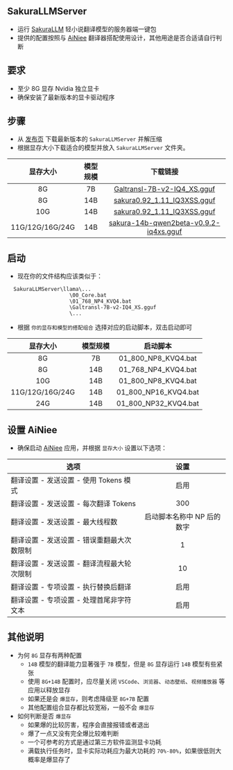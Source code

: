 ## SakuraLLMServer
- 运行 [SakuraLLM](https://github.com/SakuraLLM/SakuraLLM) 轻小说翻译模型的服务器端一键包
- 提供的配置按照与 [AiNiee](https://github.com/NEKOparapa/AiNiee) 翻译器搭配使用设计，其他用途是否合适请自行判断

## 要求
- 至少 8G 显存 Nvidia 独立显卡
- 确保安装了最新版本的显卡驱动程序

## 步骤
- 从 [发布页](https://github.com/neavo/SakuraLLMServer/releases) 下载最新版本的 `SakuraLLMServer` 并解压缩
- 根据显存大小下载适合的模型并放入 `SakuraLLMServer` 文件夹。

| 显存大小         | 模型规模     | 下载链接                                                  |
|:---------------:|:-----------:|:---------------------------------------------------------:|
| 8G              | 7B          | [Galtransl-7B-v2-IQ4_XS.gguf](https://huggingface.co/SakuraLLM/GalTransl-7B-v2/blob/main/Galtransl-7B-v2-IQ4_XS.gguf) |
| 8G              | 14B         | [sakura0.92_1.11_IQ3XSS.gguf](https://huggingface.co/shing3232/sakura-14b-qwen2beta-v0.9.2-IMX/blob/main/sakura0.92_1.11_IQ3XSS.gguf) |
| 10G             | 14B         | [sakura0.92_1.11_IQ3XSS.gguf](https://huggingface.co/shing3232/sakura-14b-qwen2beta-v0.9.2-IMX/blob/main/sakura0.92_1.11_IQ3XSS.gguf) |
| 11G/12G/16G/24G | 14B         | [sakura-14b-qwen2beta-v0.9.2-iq4xs.gguf](https://huggingface.co/SakuraLLM/Sakura-14B-Qwen2beta-v0.9.2-GGUF/blob/main/sakura-14b-qwen2beta-v0.9.2-iq4xs.gguf) |

## 启动
- 现在你的文件结构应该类似于：
```
  SakuraLLMServer\llama\...
                    \00_Core.bat
                    \01_768_NP4_KVQ4.bat
                    \Galtransl-7B-v2-IQ4_XS.gguf
                    \...
```
- 根据 `你的显存和模型的搭配组合` 选择对应的启动脚本，双击启动即可
  
| 显存大小         | 模型规模     | 启动脚本             |
|:---------------:|:-----------:|:--------------------:|
| 8G              | 7B          | 01_800_NP8_KVQ4.bat  |
| 8G              | 14B         | 01_768_NP4_KVQ4.bat  |
| 10G             | 14B         | 01_800_NP8_KVQ4.bat  |
| 11G/12G/16G/24G | 14B         | 01_800_NP16_KVQ4.bat |
| 24G             | 14B         | 01_800_NP32_KVQ4.bat |

## 设置 AiNiee 
- 确保启动 [AiNiee](https://github.com/NEKOparapa/AiNiee) 应用，并根据 `显存大小` 设置以下选项：
  
| 选项 | 设置 |
|------|:----:|
| 翻译设置 - 发送设置 - 使用 Tokens 模式      | 启用                      |
| 翻译设置 - 发送设置 - 每次翻译 Tokens       | 300                       |
| 翻译设置 - 发送设置 - 最大线程数            | 启动脚本名称中 NP 后的数字  |
| 翻译设置 - 发送设置 - 错误重翻最大次数限制   | 1                         |
| 翻译设置 - 发送设置 - 翻译流程最大轮次限制   | 10                        |
| 翻译设置 - 专项设置 - 执行替换后翻译         | 启用                      |
| 翻译设置 - 专项设置 - 处理首尾非字符文本     | 启用                       |

## 其他说明
- 为何 `8G` 显存有两种配置
  - `14B` 模型的翻译能力显著强于 `7B` 模型，但是 `8G` 显存运行 `14B` 模型有些紧张
  - 使用 `8G+14B` 配置时，应尽量关闭 `VSCode`、`浏览器`、`动态壁纸`、`视频播放器` 等应用以释放显存
  - 如果还是会 `爆显存`，则考虑降级至 `8G+7B` 配置
  - 其他配置组合显存都比较宽裕，一般不会 `爆显存`
- 如何判断是否 `爆显存`
  - 如果爆的比较厉害，程序会直接报错或者退出
  - 爆了一点又没有完全爆比较难判断
  - 一个可参考的方式是通过第三方软件监测显卡功耗
  - 满载执行任务时，显卡实际功耗应为最大功耗的 `70%-80%`，如果很低则大概率是爆显存了

